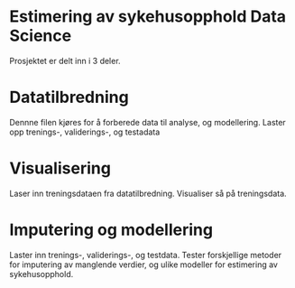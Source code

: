 # Estimering av sykehusopphold Data Science

Prosjektet er delt inn i 3 deler.

# Datatilbredning
Dennne filen kjøres for å forberede data til analyse, og modellering. Laster opp trenings-, validerings-, og testadata

# Visualisering
Laser inn treningsdataen fra datatilbredning. Visualiser så på treningsdata.

# Imputering og modellering
Laster inn trenings-, validerings-, og testdata. Tester forskjellige metoder for imputering av manglende verdier, og ulike modeller for estimering av sykehusopphold.

